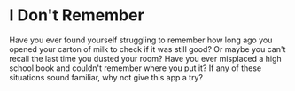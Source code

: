 # I Don't Remember

Have you ever found yourself struggling to remember how long ago you opened your carton of milk to check if it was still good? Or maybe you can't recall the last time you dusted your room? Have you ever misplaced a high school book and couldn't remember where you put it? If any of these situations sound familiar, why not give this app a try?
